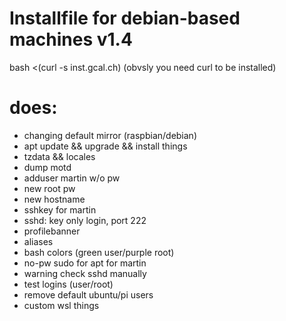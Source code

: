# Installfile for debian-based machines v1.4
bash <(curl -s inst.gcal.ch)
(obvsly you need curl to be installed)

# does:
- changing default mirror (raspbian/debian)
- apt update && upgrade && install things
- tzdata && locales
- dump motd
- adduser martin w/o pw
- new root pw
- new hostname
- sshkey for martin
- sshd: key only login, port 222
- profilebanner
- aliases
- bash colors (green user/purple root)
- no-pw sudo for apt for martin
- warning check sshd manually
- test logins (user/root)
- remove default ubuntu/pi users
- custom wsl things
